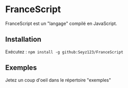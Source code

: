 # FranceScript
FranceScript est un "langage" compilé en JavaScript.

## Installation
Exécutez : `npm install -g github:Seyz123/FranceScript`

## Exemples
Jetez un coup d'oeil dans le répertoire "exemples"
